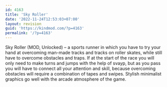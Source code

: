 ```yaml
---
id: 4163
title: 'Sky Roller'
date: '2022-11-24T12:53:03+07:00'
layout: revision
guid: 'https://kindmod.com/?p=4163'
permalink: '/?p=4163'
---
```


Sky Roller (MOD, Unlocked) – a sports runner in which you have to try your hand at overcoming man-made tracks and tracks on roller skates, while still have to overcome obstacles and traps. If at the start of the race you will only need to make turns and jumps with the help of svayp, but as you pass you will have to connect all your attention and skill, because overcoming obstacles will require a combination of tapes and swipes. Stylish minimalist graphics go well with the arcade atmosphere of the game.